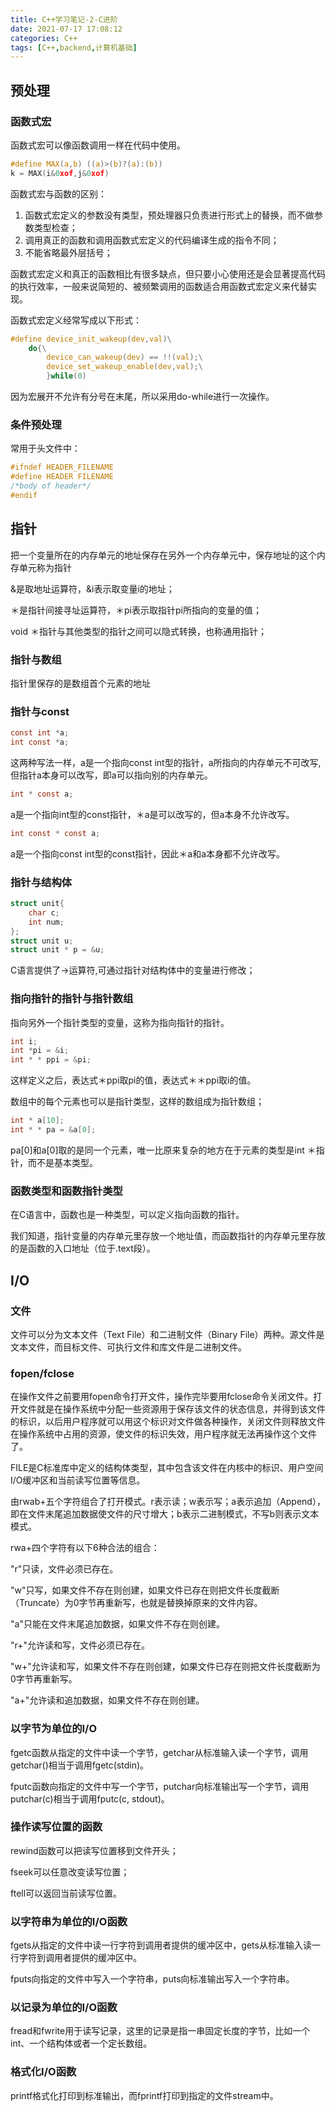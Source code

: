 ```yaml
---
title: C++学习笔记-2-C进阶
date: 2021-07-17 17:08:12
categories: C++
tags: [C++,backend,计算机基础]
---
```

## 预处理

### 函数式宏

函数式宏可以像函数调用一样在代码中使用。

```c
#define MAX(a,b) ((a)>(b)?(a):(b))
k = MAX(i&0xof,j&0xof)
```

函数式宏与函数的区别：

1. 函数式宏定义的参数没有类型，预处理器只负责进行形式上的替换，而不做参数类型检查；
2. 调用真正的函数和调用函数式宏定义的代码编译生成的指令不同；
3. 不能省略最外层括号；

函数式宏定义和真正的函数相比有很多缺点，但只要小心使用还是会显著提高代码的执行效率，一般来说简短的、被频繁调用的函数适合用函数式宏定义来代替实现。

函数式宏定义经常写成以下形式：

```c
#define device_init_wakeup(dev,val)\
	do{\
		device_can_wakeup(dev) == !!(val);\
		device_set_wakeup_enable(dev,val);\
		}while(0)
```

因为宏展开不允许有分号在末尾，所以采用do-while进行一次操作。

### 条件预处理

常用于头文件中：

```c
#ifndef HEADER_FILENAME
#define HEADER FILENAME
/*body of header*/
#endif
```

## 指针

把一个变量所在的内存单元的地址保存在另外一个内存单元中，保存地址的这个内存单元称为指针

&是取地址运算符，&i表示取变量i的地址；

＊是指针间接寻址运算符，＊pi表示取指针pi所指向的变量的值；

void ＊指针与其他类型的指针之间可以隐式转换，也称通用指针；

### 指针与数组

指针里保存的是数组首个元素的地址

### 指针与const

```c
const int *a;
int const *a;
```

这两种写法一样，a是一个指向const int型的指针，a所指向的内存单元不可改写,但指针a本身可以改写，即a可以指向别的内存单元。

```c
int * const a;
```

a是一个指向int型的const指针，＊a是可以改写的，但a本身不允许改写。

```c
int const * const a;
```

a是一个指向const int型的const指针，因此＊a和a本身都不允许改写。

### 指针与结构体

```c
struct unit{
	char c;
    int num;
};
struct unit u;
struct unit * p = &u;
```

C语言提供了->运算符,可通过指针对结构体中的变量进行修改；

### 指向指针的指针与指针数组

指向另外一个指针类型的变量，这称为指向指针的指针。

```c
int i;
int *pi = &i;
int * * ppi = &pi;
```

这样定义之后，表达式＊ppi取pi的值，表达式＊＊ppi取i的值。

数组中的每个元素也可以是指针类型，这样的数组成为指针数组；

```c
int * a[10];
int * * pa = &a[0];
```

pa[0]和a[0]取的是同一个元素，唯一比原来复杂的地方在于元素的类型是int ＊指针，而不是基本类型。

### 函数类型和函数指针类型

在C语言中，函数也是一种类型，可以定义指向函数的指针。

我们知道，指针变量的内存单元里存放一个地址值，而函数指针的内存单元里存放的是函数的入口地址（位于.text段）。

## I/O

### 文件

文件可以分为文本文件（Text File）和二进制文件（Binary File）两种。源文件是文本文件，而目标文件、可执行文件和库文件是二进制文件。

### fopen/fclose

在操作文件之前要用fopen命令打开文件，操作完毕要用fclose命令关闭文件。打开文件就是在操作系统中分配一些资源用于保存该文件的状态信息，并得到该文件的标识，以后用户程序就可以用这个标识对文件做各种操作，关闭文件则释放文件在操作系统中占用的资源，使文件的标识失效，用户程序就无法再操作这个文件了。

FILE是C标准库中定义的结构体类型，其中包含该文件在内核中的标识、用户空间I/O缓冲区和当前读写位置等信息。

由rwab+五个字符组合了打开模式。r表示读；w表示写；a表示追加（Append），即在文件末尾追加数据使文件的尺寸增大；b表示二进制模式，不写b则表示文本模式。

rwa+四个字符有以下6种合法的组合：

"r"只读，文件必须已存在。

"w"只写，如果文件不存在则创建，如果文件已存在则把文件长度截断（Truncate）为0字节再重新写，也就是替换掉原来的文件内容。

"a"只能在文件末尾追加数据，如果文件不存在则创建。

"r+"允许读和写，文件必须已存在。

"w+"允许读和写，如果文件不存在则创建，如果文件已存在则把文件长度截断为0字节再重新写。

"a+"允许读和追加数据，如果文件不存在则创建。

### 以字节为单位的I/O

fgetc函数从指定的文件中读一个字节，getchar从标准输入读一个字节，调用getchar()相当于调用fgetc(stdin)。

fputc函数向指定的文件中写一个字节，putchar向标准输出写一个字节，调用putchar(c)相当于调用fputc(c, stdout)。

### 操作读写位置的函数

rewind函数可以把读写位置移到文件开头；

fseek可以任意改变读写位置；

ftell可以返回当前读写位置。

### 以字符串为单位的I/O函数

fgets从指定的文件中读一行字符到调用者提供的缓冲区中，gets从标准输入读一行字符到调用者提供的缓冲区中。

fputs向指定的文件中写入一个字符串，puts向标准输出写入一个字符串。

### 以记录为单位的I/O函数

fread和fwrite用于读写记录，这里的记录是指一串固定长度的字节，比如一个int、一个结构体或者一个定长数组。

### 格式化I/O函数

printf格式化打印到标准输出，而fprintf打印到指定的文件stream中。

